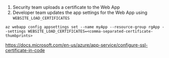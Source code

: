 1. Security team uploads a certificate to the Web App
2. Developer team updates the app settings for the Web App using `WEBSITE_LOAD_CERTIFICATES`

```shell
az webapp config appsettings set --name myApp --resource-group rgApp --settings WEBSITE_LOAD_CERTIFICATES=<comma-separated-certificate-thumbprints>
```

https://docs.microsoft.com/en-us/azure/app-service/configure-ssl-certificate-in-code

